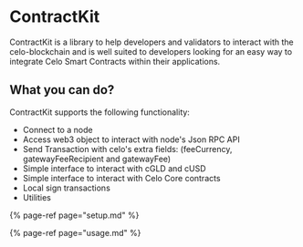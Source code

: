 # ContractKit

ContractKit is a library to help developers and validators to interact with the celo-blockchain and is well suited to developers looking for an easy way to integrate Celo Smart Contracts within their applications.

## What you can do?

ContractKit supports the following functionality:

* Connect to a node
* Access web3 object to interact with node's Json RPC API
* Send Transaction with celo's extra fields: \(feeCurrency, gatewayFeeRecipient and gatewayFee\)
* Simple interface to interact with cGLD and cUSD
* Simple interface to interact with Celo Core contracts
* Local sign transactions
* Utilities

{% page-ref page="setup.md" %}

{% page-ref page="usage.md" %}

